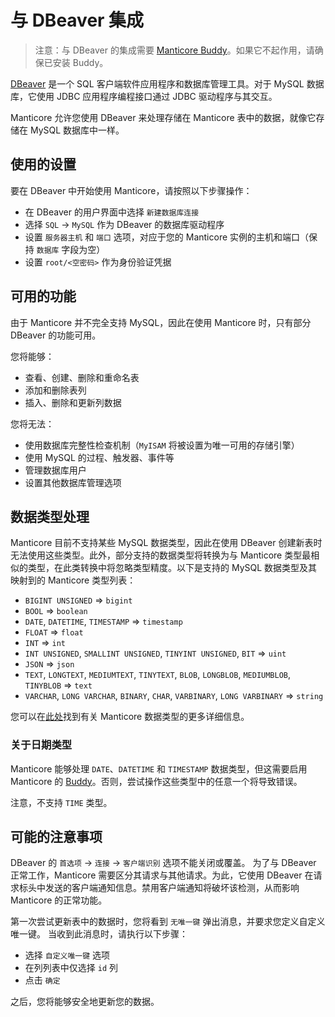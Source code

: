 # 与 DBeaver 集成

> 注意：与 DBeaver 的集成需要 [Manticore Buddy](../Installation/Manticore_Buddy.md)。如果它不起作用，请确保已安装 Buddy。

[DBeaver](https://dbeaver.io/) 是一个 SQL 客户端软件应用程序和数据库管理工具。对于 MySQL 数据库，它使用 JDBC 应用程序编程接口通过 JDBC 驱动程序与其交互。

Manticore 允许您使用 DBeaver 来处理存储在 Manticore 表中的数据，就像它存储在 MySQL 数据库中一样。

## 使用的设置

要在 DBeaver 中开始使用 Manticore，请按照以下步骤操作：

- 在 DBeaver 的用户界面中选择 `新建数据库连接`
- 选择 `SQL` -> `MySQL` 作为 DBeaver 的数据库驱动程序
- 设置 `服务器主机` 和 `端口` 选项，对应于您的 Manticore 实例的主机和端口（保持 `数据库` 字段为空）
- 设置 `root/<空密码>` 作为身份验证凭据


## 可用的功能

由于 Manticore 并不完全支持 MySQL，因此在使用 Manticore 时，只有部分 DBeaver 的功能可用。

您将能够：

- 查看、创建、删除和重命名表
- 添加和删除表列
- 插入、删除和更新列数据

您将无法：

- 使用数据库完整性检查机制（`MyISAM` 将被设置为唯一可用的存储引擎）
- 使用 MySQL 的过程、触发器、事件等
- 管理数据库用户
- 设置其他数据库管理选项


## 数据类型处理

Manticore 目前不支持某些 MySQL 数据类型，因此在使用 DBeaver 创建新表时无法使用这些类型。此外，部分支持的数据类型将转换为与 Manticore 类型最相似的类型，在此类转换中将忽略类型精度。以下是支持的 MySQL 数据类型及其映射到的 Manticore 类型列表：

- `BIGINT UNSIGNED` => `bigint`
- `BOOL` => `boolean`
- `DATE`, `DATETIME`, `TIMESTAMP`  => `timestamp`
- `FLOAT` => `float`
- `INT` => `int`
- `INT UNSIGNED`, `SMALLINT UNSIGNED`, `TINYINT UNSIGNED`, `BIT` => `uint`
- `JSON` => `json`
- `TEXT`, `LONGTEXT`, `MEDIUMTEXT`, `TINYTEXT`, `BLOB`, `LONGBLOB`, `MEDIUMBLOB`, `TINYBLOB`  => `text`
- `VARCHAR`, `LONG VARCHAR`, `BINARY`, `CHAR`, `VARBINARY`, `LONG VARBINARY`  => `string`

您可以在[此处](Creating_a_table/Data_types.md#Data-types)找到有关 Manticore 数据类型的更多详细信息。

### 关于日期类型

Manticore 能够处理 `DATE`、`DATETIME` 和 `TIMESTAMP` 数据类型，但这需要启用 Manticore 的 [Buddy](Starting_the_server/Docker.md#Manticore-Columnar-Library-and-Manticore-Buddy)。否则，尝试操作这些类型中的任意一个将导致错误。

注意，不支持 `TIME` 类型。

## 可能的注意事项

DBeaver 的 `首选项` -> `连接` -> `客户端识别` 选项不能关闭或覆盖。 为了与 DBeaver 正常工作，Manticore 需要区分其请求与其他请求。为此，它使用 DBeaver 在请求标头中发送的客户端通知信息。禁用客户端通知将破坏该检测，从而影响 Manticore 的正常功能。

第一次尝试更新表中的数据时，您将看到 `无唯一键` 弹出消息，并要求您定义自定义唯一键。 当收到此消息时，请执行以下步骤：

- 选择 `自定义唯一键` 选项
- 在列列表中仅选择 `id` 列
- 点击 `确定`

之后，您将能够安全地更新您的数据。
